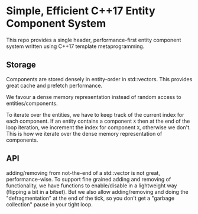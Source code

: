 # Simple, Efficient C++17 Entity Component System

This repo provides a single header, performance-first entity component system written using C++17 template metaprogramming.

## Storage

Components are stored densely in entity-order in std::vectors. This provides great cache and prefetch performance.

We favour a dense memory representation instead of random access to entities/components.

To iterate over the entities, we have to keep track of the current index for each component. If an entity contains a component `X` then at the end of the loop iteration, we increment the index for component `X`, otherwise we don't. This is how we iterate over the dense memory representation of components.

## API

adding/removing from not-the-end of a std::vector is not great, performance-wise. To support fine grained adding and removing of functionality, we have functions to enable/disable in a lightweight way (flipping a bit in a bitset). But we also allow adding/removing and doing the "defragmentation" at the end of the tick, so you don't get a "garbage collection" pause in your tight loop.
